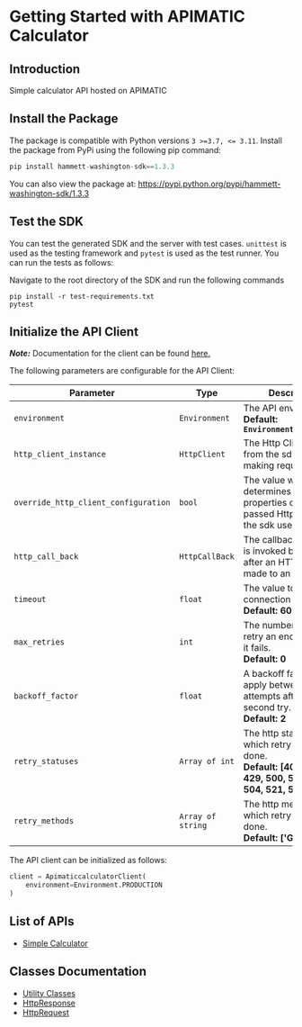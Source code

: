 
# Getting Started with APIMATIC Calculator

## Introduction

Simple calculator API hosted on APIMATIC

## Install the Package

The package is compatible with Python versions `3 >=3.7, <= 3.11`.
Install the package from PyPi using the following pip command:

```python
pip install hammett-washington-sdk==1.3.3
```

You can also view the package at:
https://pypi.python.org/pypi/hammett-washington-sdk/1.3.3

## Test the SDK

You can test the generated SDK and the server with test cases. `unittest` is used as the testing framework and `pytest` is used as the test runner. You can run the tests as follows:

Navigate to the root directory of the SDK and run the following commands

```
pip install -r test-requirements.txt
pytest
```

## Initialize the API Client

**_Note:_** Documentation for the client can be found [here.](https://www.github.com/ZahraN444/hammett-washington-python-sdk/tree/1.3.3/doc/client.md)

The following parameters are configurable for the API Client:

| Parameter | Type | Description |
|  --- | --- | --- |
| `environment` | `Environment` | The API environment. <br> **Default: `Environment.PRODUCTION`** |
| `http_client_instance` | `HttpClient` | The Http Client passed from the sdk user for making requests |
| `override_http_client_configuration` | `bool` | The value which determines to override properties of the passed Http Client from the sdk user |
| `http_call_back` | `HttpCallBack` | The callback value that is invoked before and after an HTTP call is made to an endpoint |
| `timeout` | `float` | The value to use for connection timeout. <br> **Default: 60** |
| `max_retries` | `int` | The number of times to retry an endpoint call if it fails. <br> **Default: 0** |
| `backoff_factor` | `float` | A backoff factor to apply between attempts after the second try. <br> **Default: 2** |
| `retry_statuses` | `Array of int` | The http statuses on which retry is to be done. <br> **Default: [408, 413, 429, 500, 502, 503, 504, 521, 522, 524]** |
| `retry_methods` | `Array of string` | The http methods on which retry is to be done. <br> **Default: ['GET', 'PUT']** |

The API client can be initialized as follows:

```python
client = ApimaticcalculatorClient(
    environment=Environment.PRODUCTION
)
```

## List of APIs

* [Simple Calculator](https://www.github.com/ZahraN444/hammett-washington-python-sdk/tree/1.3.3/doc/controllers/simple-calculator.md)

## Classes Documentation

* [Utility Classes](https://www.github.com/ZahraN444/hammett-washington-python-sdk/tree/1.3.3/doc/utility-classes.md)
* [HttpResponse](https://www.github.com/ZahraN444/hammett-washington-python-sdk/tree/1.3.3/doc/http-response.md)
* [HttpRequest](https://www.github.com/ZahraN444/hammett-washington-python-sdk/tree/1.3.3/doc/http-request.md)

